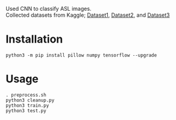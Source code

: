 Used CNN to classify ASL images.<br>
Collected datasets from Kaggle;
[Dataset1](https://www.kaggle.com/datasets/grassknoted/asl-alphabet),
[Dataset2](https://www.kaggle.com/datasets/kapillondhe/american-sign-language), and
[Dataset3](https://www.kaggle.com/datasets/joannracheljacob/american-sign-language-dataset)

<h1>Installation</h1>
<code>python3 -m pip install pillow numpy tensorflow --upgrade</code>

<h1>Usage</h1>
<code>. preprocess.sh</code><br>
<code>python3 cleanup.py</code><br>
<code>python3 train.py</code><br>
<code>python3 test.py</code>